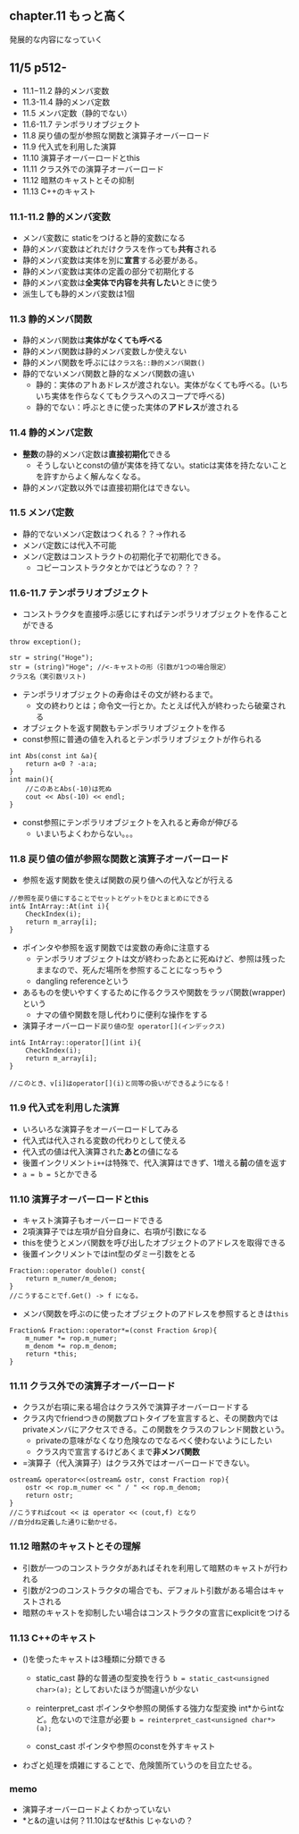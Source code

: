 ## chapter.11 もっと高く
発展的な内容になっていく
## 11/5 p512-

- 11.1−11.2 静的メンバ変数 
- 11.3-11.4 静的メンバ定数
- 11.5 メンバ定数（静的でない）
- 11.6-11.7 テンポラリオブジェクト
- 11.8 戻り値の型が参照な関数と演算子オーバーロード
- 11.9 代入式を利用した演算
- 11.10 演算子オーバーロードとthis
- 11.11 クラス外での演算子オーバーロード
- 11.12 暗黙のキャストとその抑制
- 11.13 C++のキャスト

### 11.1-11.2 静的メンバ変数
- メンバ変数に staticをつけると静的変数になる
- 静的メンバ変数はどれだけクラスを作っても**共有**される
- 静的メンバ変数は実体を別に**宣言**する必要がある。
- 静的メンバ変数は実体の定義の部分で初期化する
- 静的メンバ変数は**全実体で内容を共有したい**ときに使う
- 派生しても静的メンバ変数は1個

### 11.3 静的メンバ関数
- 静的メンバ関数は**実体がなくても呼べる**
- 静的メンバ関数は静的メンバ変数しか使えない
- 静的メンバ関数を呼ぶには```クラス名::静的メンバ関数()```
- 静的でないメンバ関数と静的なメンバ関数の違い
	- 静的：実体のアｈあドレスが渡されない。実体がなくても呼べる。(いちいち実体を作らなくてもクラスへのスコープで呼べる)
	- 静的でない：呼ぶときに使った実体の**アドレス**が渡される

### 11.4 静的メンバ定数
- **整数**の静的メンバ定数は**直接初期化**できる
	- そうしないとconstの値が実体を持てない。staticは実体を持たないことを許すからよく解んなくなる。
- 静的メンバ定数以外では直接初期化はできない。

### 11.5 メンバ定数
- 静的でないメンバ定数はつくれる？？->作れる
- メンバ定数には代入不可能
- メンバ定数はコンストラクトの初期化子で初期化できる。
	- コピーコンストラクタとかではどうなの？？？

### 11.6-11.7 テンポラリオブジェクト
- コンストラクタを直接呼ぶ感じにすればテンポラリオブジェクトを作ることができる
```
throw exception();

str = string("Hoge");
str = (string)"Hoge"; //<-キャストの形（引数が1つの場合限定）
クラス名（実引数リスト)
```
- テンポラリオブジェクトの寿命はその文が終わるまで。
	- 文の終わりとは；命令文一行とか。たとえば代入が終わったら破棄される
- オブジェクトを返す関数もテンポラリオブジェクトを作る
- const参照に普通の値を入れるとテンポラリオブジェクトが作られる

```
int Abs(const int &a){
	return a<0 ? -a:a;
}
int main(){
	//このあとAbs(-10)は死ぬ
	cout << Abs(-10) << endl;
}
```
- const参照にテンポラリオブジェクトを入れると寿命が伸びる
	- いまいちよくわからない。。。	



### 11.8 戻り値の値が参照な関数と演算子オーバーロード
- 参照を返す関数を使えば関数の戻り値への代入などが行える
```
//参照を戻り値にすることでセットとゲットをひとまとめにできる
int& IntArray::At(int i){
	CheckIndex(i);
	return m_array[i];
}

```

- ポインタや参照を返す関数では変数の寿命に注意する
	- テンポラリオブジェクトは文が終わったあとに死ぬけど、参照は残ったままなので、死んだ場所を参照することになっちゃう
	- dangling referenceという
- あるものを使いやすくするために作るクラスや関数をラッパ関数(wrapper)という
	- ナマの値や関数を隠し代わりに便利な操作をする
- 演算子オーバーロード```戻り値の型 operator[](インデックス)```
```
int& IntArray::operator[](int i){
	CheckIndex(i);
	return m_array[i];
}

//このとき、v[i]はoperator[](i)と同等の扱いができるようになる！
```

### 11.9 代入式を利用した演算
- いろいろな演算子をオーバーロードしてみる
- 代入式は代入される変数の代わりとして使える
- 代入式の値は代入演算された**あと**の値になる
- 後置インクリメント```i++```は特殊で、代入演算はできず、1増える**前**の値を返す
- ```a = b = 5```とかできる

### 11.10 演算子オーバーロードとthis
- キャスト演算子もオーバーロードできる
- 2項演算子では左項が自分自身に、右項が引数になる
- thisを使うとメンバ関数を呼び出したオブジェクトのアドレスを取得できる
- 後置インクリメントではint型のダミー引数をとる
 
```
Fraction::operator double() const{
	return m_numer/m_denom;
}
//こうすることでf.Get() -> f になる。
```
- メンバ関数を呼ぶのに使ったオブジェクトのアドレスを参照するときは```this```
```
Fraction& Fraction::operator*=(const Fraction &rop){
	m_numer *= rop.m_numer;
	m_denom *= rop.m_denom;
	return *this;
}

```

### 11.11 クラス外での演算子オーバーロード
- クラスが右項に来る場合はクラス外で演算子オーバーロードする
- クラス内でfriendつきの関数プロトタイプを宣言すると、その関数内ではprivateメンバにアクセスできる。この関数をクラスのフレンド関数という。
	- privateの意味がなくなり危険なのでなるべく使わないようにしたい
	- クラス内で宣言するけどあくまで**非メンバ関数**
- =演算子（代入演算子）はクラス外ではオーバーロードできない。
```
ostream& operator<<(ostream& ostr, const Fraction rop){
	ostr << rop.m_numer << " / " << rop.m_denom;
	return ostr;
} 
//こうすればcout << は operator << (cout,f) となり
//自分dね定義した通りに動かせる。
```

### 11.12 暗黙のキャストとその理解
- 引数が一つのコンストラクタがあればそれを利用して暗黙のキャストが行われる
- 引数が2つのコンストラクタの場合でも、デフォルト引数がある場合はキャストされる
- 暗黙のキャストを抑制したい場合はコンストラクタの宣言にexplicitをつける


### 11.13 C++のキャスト
- ()を使ったキャストは3種類に分類できる
	- static_cast 静的な普通の型変換を行う ```b = static_cast<unsigned char>(a);``` としておいたほうが間違いが少ない

	- reinterpret_cast ポインタや参照の関係する強力な型変換 int*からintなど。危ないので注意が必要 ```b = reinterpret_cast<unsigned char*>(a);```
	- const_cast ポインタや参照のconstを外すキャスト
- わざと処理を煩雑にすることで、危険箇所ていうのを目立たせる。

### memo
- 演算子オーバーロードよくわかっていない
- *と&の違いは何？11.10はなぜ&this じゃないの？